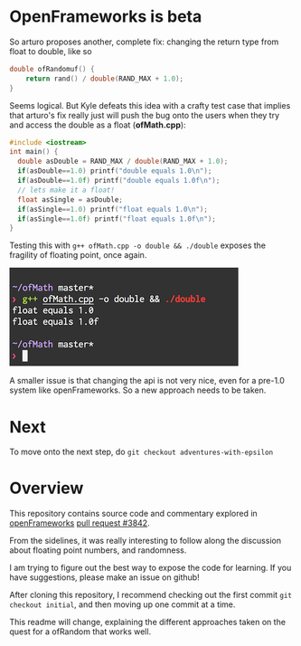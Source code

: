 # OpenFrameworks is beta

So arturo proposes another, complete fix: changing the return type from float to double, like so

```c++
double ofRandomuf() {
    return rand() / double(RAND_MAX + 1.0);
}
```

Seems logical. But Kyle defeats this idea with a crafty test case that implies that arturo's fix really 
just will push the bug onto the users when they try and access the double as a float (**ofMath.cpp**):

```c++
#include <iostream>
int main() {
  double asDouble = RAND_MAX / double(RAND_MAX + 1.0);
  if(asDouble==1.0) printf("double equals 1.0\n");
  if(asDouble==1.0f) printf("double equals 1.0f\n");
  // lets make it a float!
  float asSingle = asDouble;
  if(asSingle==1.0) printf("float equals 1.0\n");
  if(asSingle==1.0f) printf("float equals 1.0f\n");
}
```

Testing this with `g++ ofMath.cpp -o double && ./double` exposes the fragility of floating point, once again.

![double](double.png)

A smaller issue is that changing the api is not very nice, even for a pre-1.0 system like openFrameworks. So a new approach needs to be taken.

# Next

To move onto the next step, do `git checkout adventures-with-epsilon`

# Overview

This repository contains source code and commentary explored in [openFrameworks][1] [pull request #3842][2].

From the sidelines, it was really interesting to follow along the discussion about floating point numbers, and randomness.

I am trying to figure out the best way to expose the code for learning. If you have suggestions, please make an issue on github!

After cloning this repository, I recommend checking out the first commit `git checkout initial`, and then moving up one commit at a time.

This readme will change, explaining the different approaches taken on the quest for a ofRandom that works well.


[1]: http://openframeworks.cc
[2]: https://github.com/openframeworks/openFrameworks/pull/3842
[3]: https://github.com/openframeworks/openFrameworks/pull/3842#issuecomment-103756747
